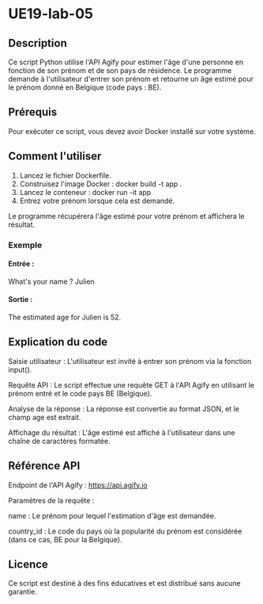 # UE19-lab-05

## Description

Ce script Python utilise l'API Agify pour estimer l'âge d'une personne en fonction de son prénom et de son pays
de résidence. Le programme demande à l'utilisateur d'entrer son prénom et retourne un âge estimé pour le prénom donné 
en Belgique (code pays : BE).

## Prérequis

Pour exécuter ce script, vous devez avoir Docker installé sur votre système.


## Comment l'utiliser

1. Lancez le fichier Dockerfile.
2. Construisez l'image Docker :
docker build -t app .
3. Lancez le conteneur :
docker run -it app
4. Entrez votre prénom lorsque cela est demandé.

Le programme récupérera l'âge estimé pour votre prénom et affichera le résultat.

### Exemple

#### Entrée :

What's your name ? Julien

#### Sortie :

The estimated age for Julien is 52.

## Explication du code

Saisie utilisateur : L'utilisateur est invité à entrer son prénom via la fonction input().

Requête API : Le script effectue une requête GET à l'API Agify en utilisant le prénom entré et le code pays BE (Belgique).

Analyse de la réponse : La réponse est convertie au format JSON, et le champ age est extrait.

Affichage du résultat : L'âge estimé est affiché à l'utilisateur dans une chaîne de caractères formatée.

## Référence API

Endpoint de l'API Agify : https://api.agify.io

Paramètres de la requête :

name : Le prénom pour lequel l'estimation d'âge est demandée.

country_id : Le code du pays où la popularité du prénom est considérée (dans ce cas, BE pour la Belgique).

## Licence

Ce script est destiné à des fins éducatives et est distribué sans aucune garantie.

